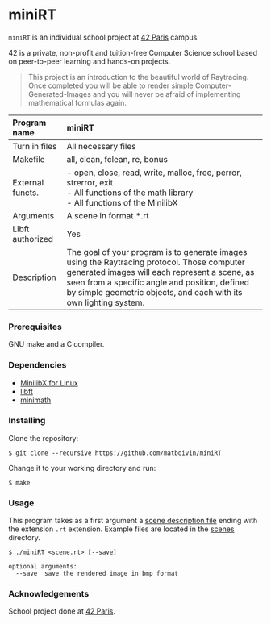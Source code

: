 # miniRT

`miniRT` is an individual school project at [42 Paris](https://www.42.fr) campus.

42 is a private, non-profit and tuition-free Computer Science school based on peer-to-peer learning and hands-on projects.

> This project is an introduction to the beautiful world of Raytracing. Once completed you will be able to render simple Computer-Generated-Images and you will never be afraid of implementing mathematical formulas again.  

| Program name      | miniRT                                                              |
| :---------------- | :------------------------------------------------------------------ |
| Turn in files     | All necessary files                                                 |
| Makefile          | all, clean, fclean, re, bonus                                       |
| External functs.  | - open, close, read, write, malloc, free, perror, strerror, exit<br/>- All functions of the math library<br/>- All functions of the MinilibX |
| Arguments         | A scene in format *.rt                                              |
| Libft authorized  | Yes                                                                 |
| Description       | The goal of your program is to generate images using the Raytracing protocol. Those computer generated images will each represent a scene, as seen from a specific angle and position, defined by simple geometric objects, and each with its own lighting system. |

### Prerequisites

GNU make and a C compiler.

### Dependencies

- [MinilibX for Linux](https://github.com/42Paris/minilibx-linux)
- [libft](https://github.com/matboivin/libft)
- [minimath](https://github.com/matboivin/minimath)

### Installing

Clone the repository:
```console
$ git clone --recursive https://github.com/matboivin/miniRT
```

Change it to your working directory and run:
```console
$ make
```

### Usage

This program takes as a first argument a [scene description file](doc/scene_file.md) ending with the extension `.rt` extension. Example files are located in the [scenes](scenes) directory.

```console
$ ./miniRT <scene.rt> [--save]

optional arguments:
  --save  save the rendered image in bmp format
```

### Acknowledgements

School project done at [42 Paris](https://www.42.fr).
